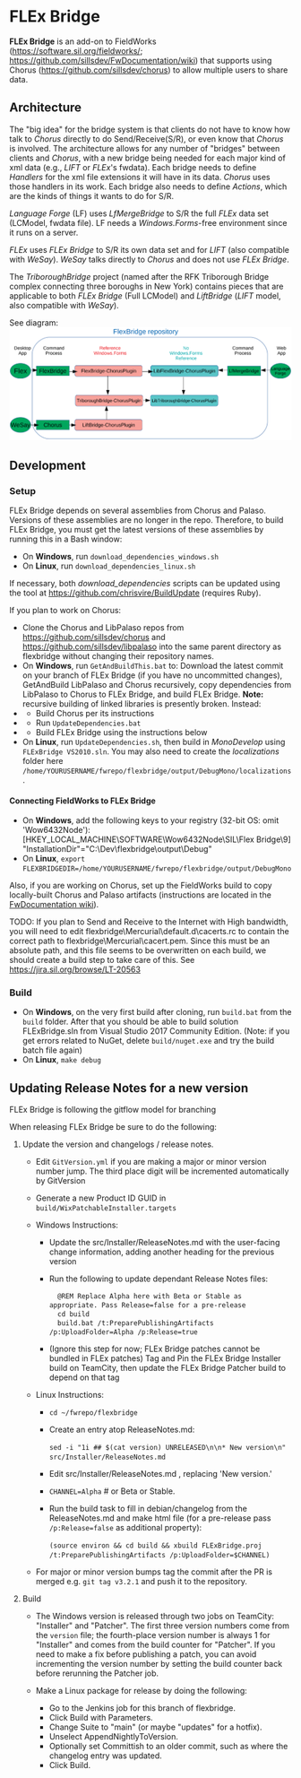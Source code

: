 # FLEx Bridge

**FLEx Bridge** is an add-on to FieldWorks (https://software.sil.org/fieldworks/; https://github.com/sillsdev/FwDocumentation/wiki)
that supports using Chorus (https://github.com/sillsdev/chorus) to allow multiple users to share data.

## Architecture

The "big idea" for the bridge system is that clients do not have to know how talk to *Chorus* directly to do Send/Receive(S/R), or even know that *Chorus* is involved. The architecture allows for any number of "bridges" between clients and *Chorus*, with a new bridge being needed for each major kind of xml data (e.g., *LIFT* or *FLEx*'s fwdata). Each bridge needs to define *Handlers* for the xml file extensions it will have in its data. *Chorus* uses those handlers in its work. Each bridge also needs to define *Actions*, which are the kinds of things it wants to do for S/R.

*Language Forge* (LF) uses *LfMergeBridge* to S/R the full *FLEx* data set (LCModel, fwdata file). LF needs a *Windows.Forms*-free environment since it runs on a server.

*FLEx* uses *FLEx Bridge* to S/R its own data set and for *LIFT* (also compatible with *WeSay*). *WeSay* talks directly to *Chorus* and does not use *FLEx Bridge*.

The *TriboroughBridge* project (named after the RFK Triborough Bridge complex connecting three boroughs in New York) contains pieces that are applicable to both *FLEx Bridge* (Full LCModel) and *LiftBridge* (*LIFT* model, also compatible with *WeSay*).

See diagram:
![FLEx Bridge Projects Relationships](FLExBridgeRepo.svg)

## Development

### Setup

FLEx Bridge depends on several assemblies from Chorus and Palaso.
Versions of these assemblies are no longer in the repo.
Therefore, to build FLEx Bridge, you must get the latest versions of these assemblies by running this in a Bash window:

- On **Windows**, run `download_dependencies_windows.sh`
- On **Linux**, run `download_dependencies_linux.sh`

If necessary, both *download_dependencies* scripts can be updated using the tool at https://github.com/chrisvire/BuildUpdate (requires Ruby).

If you plan to work on Chorus:

- Clone the Chorus and LibPalaso repos from https://github.com/sillsdev/chorus and https://github.com/sillsdev/libpalaso into the same parent directory as flexbridge without changing their repository names.
- On **Windows**, run `GetAndBuildThis.bat` to: Download the latest commit on your branch of FLEx Bridge (if you have no uncommitted changes), GetAndBuild LibPalaso and Chorus recursively, copy dependencies from LibPalaso to Chorus to FLEx Bridge, and build FLEx Bridge. **Note:** recursive building of linked libraries is presently broken. Instead:
- - Build Chorus per its instructions
- - Run `UpdateDependencies.bat`
- - Build FLEx Bridge using the instructions below
- On **Linux**, run `UpdateDependencies.sh`, then build in *MonoDevelop* using `FLExBridge VS2010.sln`. You may also need to create the *localizations* folder here `/home/YOURUSERNAME/fwrepo/flexbridge/output/DebugMono/localizations`.

#### Connecting FieldWorks to FLEx Bridge

- On **Windows**, add the following keys to your registry (32-bit OS: omit 'Wow6432Node\'):
[HKEY_LOCAL_MACHINE\SOFTWARE\Wow6432Node\SIL\Flex Bridge\9]
	"InstallationDir"="C:\Dev\flexbridge\output\Debug"
- On **Linux**, `export FLEXBRIDGEDIR=/home/YOURUSERNAME/fwrepo/flexbridge/output/DebugMono`

Also, if you are working on Chorus, set up the FieldWorks build to copy locally-built Chorus and Palaso artifacts
(instructions are located in the [FwDocumentation wiki](https://github.com/sillsdev/FwDocumentation/wiki)).

TODO: If you plan to Send and Receive to the Internet with High bandwidth, you will need to edit flexbridge\Mercurial\default.d\cacerts.rc to contain the correct path to flexbridge\Mercurial\cacert.pem. Since this must be an absolute path, and this file seems to be overwritten on each build, we should create a build step to take care of this. See https://jira.sil.org/browse/LT-20563

### Build

* On **Windows**, on the very first build after cloning, run `build.bat` from the `build` folder. After that you should be able to build solution FLExBridge.sln from Visual Studio 2017 Community Edition. (Note: if you get errors related to NuGet, delete `build/nuget.exe` and try the build batch file again)
* On **Linux**, `make debug`

## Updating Release Notes for a new version

FLEx Bridge is following the gitflow model for branching

When releasing FLEx Bridge be sure to do the following:

1. Update the version and changelogs / release notes.

	- Edit `GitVersion.yml` if you are making a major or minor version number jump. The third place digit will be incremented automatically by GitVersion
	- Generate a new Product ID GUID in `build/WixPatchableInstaller.targets`

	- Windows Instructions:
		- Update the src/Installer/ReleaseNotes.md with the user-facing change information, adding another heading for the previous version
        - Run the following to update dependant Release Notes files:
							
				@REM Replace Alpha here with Beta or Stable as appropriate. Pass Release=false for a pre-release
				cd build
				build.bat /t:PreparePublishingArtifacts /p:UploadFolder=Alpha /p:Release=true

		- (Ignore this step for now; FLEx Bridge patches cannot be bundled in FLEx patches) Tag and Pin the FLEx Bridge Installer build on TeamCity, then update the FLEx Bridge Patcher build to depend on that tag

	- Linux Instructions:

		- `cd ~/fwrepo/flexbridge`
		- Create an entry atop ReleaseNotes.md:

			`sed -i "1i ## $(cat version) UNRELEASED\n\n* New version\n" src/Installer/ReleaseNotes.md`

		- Edit src/Installer/ReleaseNotes.md , replacing 'New version.'

		- `CHANNEL=Alpha` # or Beta or Stable.

		- Run the build task to fill in debian/changelog from the ReleaseNotes.md and make html file (for a pre-release pass `/p:Release=false` as additional property):

			`(source environ && cd build && xbuild FLExBridge.proj /t:PreparePublishingArtifacts /p:UploadFolder=$CHANNEL)`
			
	- For major or minor version bumps tag the commit after the PR is merged e.g. `git tag v3.2.1` and push it to the repository.

2. Build

	- The Windows version is released through two jobs on TeamCity: "Installer" and "Patcher". The first three version numbers come from the `version` file; the fourth-place version number is always 1 for "Installer" and comes from the build counter for "Patcher". If you need to make a fix before publishing a patch, you can avoid incrementing the version number by setting the build counter back before rerunning the Patcher job.

	- Make a Linux package for release by doing the following:
		- Go to the Jenkins job for this branch of flexbridge.
		- Click Build with Parameters.
		- Change Suite to "main" (or maybe "updates" for a hotfix).
		- Unselect AppendNightlyToVersion.
		- Optionally set Committish to an older commit, such as where the changelog entry was updated.
		- Click Build.
